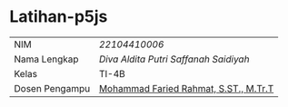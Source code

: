 # Latihan-p5js
|  |  |
|--|--|
| NIM | *22104410006* |
| Nama Lengkap | *Diva Aldita Putri Saffanah Saidiyah* |
| Kelas | TI-4B |
| Dosen Pengampu | [Mohammad Faried Rahmat, S.ST., M.Tr.T](https://github.com/fariedrahmat) |
